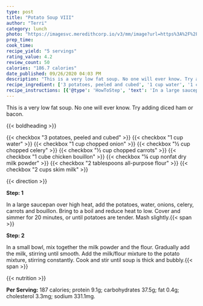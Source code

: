```yaml
---
type: post
title: "Potato Soup VIII"
author: "Terri"
category: lunch
photo: "https://imagesvc.meredithcorp.io/v3/mm/image?url=https%3A%2F%2Fimages.media-allrecipes.com%2Fuserphotos%2F469892.jpg"
prep_time: 
cook_time: 
recipe_yield: "5 servings"
rating_value: 4.2
review_count: 50
calories: "186.7 calories"
date_published: 09/26/2020 04:03 PM
description: "This is a very low fat soup. No one will ever know. Try adding diced ham or bacon."
recipe_ingredient: ['3 potatoes, peeled and cubed', '1 cup water', '1 cup chopped onion', '½ cup chopped celery', '½ cup chopped carrots', '1 cube chicken bouillon', '¼ cup nonfat dry milk powder', '2 tablespoons all-purpose flour', '2 cups skim milk']
recipe_instructions: [{'@type': 'HowToStep', 'text': 'In a large saucepan over high heat, add the potatoes, water, onions, celery, carrots and bouillon. Bring to a boil and reduce heat to low. Cover and simmer for 20 minutes, or until potatoes are tender. Mash slightly.\n'}, {'@type': 'HowToStep', 'text': 'In a small bowl, mix together the milk powder and the flour. Gradually add the milk, stirring until smooth. Add the milk/flour mixture to the potato mixture, stirring constantly. Cook and stir until soup is thick and bubbly.\n'}]
---
```


This is a very low fat soup. No one will ever know. Try adding diced ham or bacon. 

{{< boldheading >}}

{{< checkbox "3  potatoes, peeled and cubed" >}}
{{< checkbox "1 cup water" >}}
{{< checkbox "1 cup chopped onion" >}}
{{< checkbox "½ cup chopped celery" >}}
{{< checkbox "½ cup chopped carrots" >}}
{{< checkbox "1 cube chicken bouillon" >}}
{{< checkbox "¼ cup nonfat dry milk powder" >}}
{{< checkbox "2 tablespoons all-purpose flour" >}}
{{< checkbox "2 cups skim milk" >}}


{{< direction >}}

**Step: 1**

In a large saucepan over high heat, add the potatoes, water, onions, celery, carrots and bouillon. Bring to a boil and reduce heat to low. Cover and simmer for 20 minutes, or until potatoes are tender. Mash slightly.{{< span >}}

**Step: 2**

In a small bowl, mix together the milk powder and the flour. Gradually add the milk, stirring until smooth. Add the milk/flour mixture to the potato mixture, stirring constantly. Cook and stir until soup is thick and bubbly.{{< span >}}

{{< nutrition >}}

**Per Serving:** 187 calories; protein 9.1g; carbohydrates 37.5g; fat 0.4g; cholesterol 3.3mg; sodium 331.1mg.
